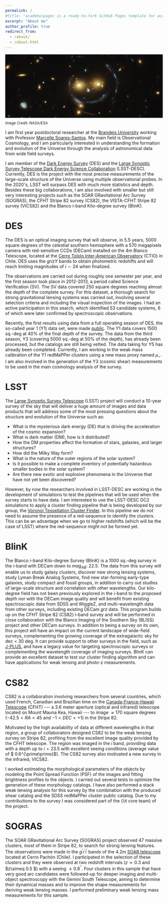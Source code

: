 ```yaml
---
permalink: /
#title: "academicpages is a ready-to-fork GitHub Pages template for academic personal websites"
excerpt: "About me"
author_profile: true
redirect_from:
  - /about/
  - /about.html
---
```


![smiling_lens](../images/smiling_lens_hubble.jpg) <sub>Image Credit: NASA/ESA</sub>


I am first year postdoctoral researcher at the [Brandeis University](http://www.brandeis.edu/) working with Professor [Marcelle Soares-Santos](https://www.brandeis.edu/departments/physics/people/faculty/soares-santos.html). My main field is Observational Cosmology, and I am particularly interested in understanding the formation and evolution of the Universe through the analysis of astronomical data from wide field surveys.

I am member of the [Dark Energy Survey](https://www.darkenergysurvey.org/) (DES) and the [Large Synoptic Survey Telescope Dark Energy Science Collaboration](www.lsst-desc.org/) (LSST-DESC). Currently, DES is the project with the most precise measurements of the large-scale structure of the Universe using multiple observational probes. In the 2020's, LSST will surpass DES with much more statistics and depth. Besides these big collaborations, I am also involved with smaller but still very interesting projects such as the SOAR GRavitational Arc Survey (SOGRAS), the CFHT Stripe 82 survey (CS82), the VISTA-CFHT Stripe 82 survey (VICS82) and the Blanco i-band Kilo-degree survey (BlinK).     


DES
======
The DES is an optical imaging survey that will observe, in 5.5 years, 5000 square degrees of the celestial southern hemisphere with a 570 megapixels camera with red-sensitive CCDs (DECam) installed on the 4m Blanco Telescope, located at the [Cerro Tololo Inter-American Observatory](www.ctio.noao.edu/) (CTIO) in Chile. DES uses the $grizY$ bands to obtain photometric redshifts and will reach limiting magnitudes of $i \sim 24$ when finalized.

The observations are carried out during roughly one semester per year, and the first season took place in 2012-2013, a period called Science Verification (SV). The SV data covered 250 square degrees reaching almost the depth of the complete survey. For this dataset, a thorough search for strong gravitational lensing systems was carried out, involving several selection criteria and including the visual inspection of the images. I had an active participation in this search, which identified 53 candidate systems, 6 of which were later confirmed by spectroscopic observations.

Recently, the first results using data from a full operating season of DES, the so-called year 1 (Y1) data set, were made [public](https://www.darkenergysurvey.org/news-and-results/publications/). The Y1 data covers 1500 sq.-deg at 40% of the final depth of the survey. The data from the third season, Y3 (covering 5000 sq.-deg at 50% of the depth), has already been processed, but the catalogs are still being vetted. The data taking for Y5 has already been completed. Currently, I am working in the weak mass calibration of the Y1 redMaPPer clusters using a new mass proxy named $\mu_{\star}$. I am also involved in the generation of the Y3 (cosmic shear) measurements to be used in the main cosmology analysis of the survey.     

LSST
======

The [Large Synoptic Survey Telescope](https://www.lsst.org/) (LSST) project will conduct a 10-year survey of the sky that will deliver a huge amount of images and data products that will address some of the most pressing questions about the structure and evolution of the Universe such as:

* What is the mysterious dark energy (DE) that is driving the acceleration of the cosmic expansion?
* What is dark matter (DM), how is it distributed?
* How the DM properties affect the formation of stars, galaxies, and larger structures?
* How did the Milky Way form?
* What is the nature of the outer regions of the solar system?
* Is it possible to make a complete inventory of potentially hazardous smaller bodies in the solar system?
* Are there new exotic and explosive phenomena in the Universe that have not yet been discovered?

However, by now the researchers involved in LSST-DESC are working in the development of simulations to test the pipelines that will be used when the survey starts to have data. I am interested to use the LSST-DESC DC2 simulations to apply a cluster finding pipeline that is being developed by our group, the [Voronoi Tessellation Cluster Finder](https://github.com/SSantosLab/vt-clustertools). In this pipeline we do not need to assume the presence of a red-sequence to identify the clusters. This can be an advantage when we go to higher redshifts (which will be the case of LSST) where the red-sequence might not be formed yet.             

BlinK
======

The Blanco i-band Kilo-degree Survey (BlinK) is a 1000 sq.-deg survey in the i-band with DECam down to $mag_{AB}$: 22.5. The data from this survey will enable us to study galaxy clusters, discover new strong lensing systems, study Lyman Break Analog Systems, find new star-forming early-type galaxies, study compact and fossil groups, in addition to carry out studies of large-scale structure and correlation with other wavelengths. Our kilo-degree field has not been previously explored in the i-band to the proposed depth nor with the DECam image quality and will benefit from existing spectroscopic data from SDSS and WiggleZ, and multi-wavelength data from other surveys, including existing DECam $grz$ data. This program builds up on the CFHT Stripe 82 (CS82) i-band survey and will be performed in close collaboration with the Blanco Imaging of the Southern Sky (BLISS) project and other DECam surveys. In addition to being a survey on its own, this project will have an impact on the current landscape of wide-field surveys, complementing the growing coverage of the extragalactic sky for dec < 30 deg. It can provide support to other surveys in the field, such as [J-PLUS](http://j-plus.es), and have a legacy value for targeting spectroscopic surveys or complementing the wavelength coverage of imaging surveys. BlinK can provide an excellent dataset to test our cluster finding algorithm and can have applications for weak lensing and photo-z measurements.  

CS82
======

CS82 is a collaboration involving researchers from several countries, which used French, Canadian and Brazilian time on
the [Canada-France-Hawaii Telescope](http://www.cfht.hawaii.edu/) (CFHT) --- a 3.6 meter aperture (optical and infrared) telescope located on Mount Mauna Kea, Hawaii --- to image $\approx 170$ square degrees ($-42.5<RA <45$ and $-1<DEC<+1$) in the Stripe 82.

Motivated by the high availability of data at different wavelengths in that region, a group of collaborators designed CS82 to be the weak lensing survey on Stripe 82, profiting from the excellent image quality provided by the CFHT telescope. The region was imaged in the $i$ band, providing data with a depth up to $i=23.5$ with excellent seeing conditions (average value of $ 0.6^{\prime\prime}$). The CS82 survey also motivated a new survey in the infrared, VICS82.

I worked estimating the morphological parameters of the objects by modeling the Point Spread Function (PSF) of the images and fitting brightness profiles to the objects. I carried out several tests to optimize the generation of these morphology catalogs. I have also performed a stack weak lensing analysis for this survey by the combination with the produced shear catalog and the SDSS redMaPPer cluster public catalog. Due to my contributions to the survey I was considered part of the {\it core team} of the project.

SOGRAS
======

The SOAR GRavitational Arc Survey (SOGRAS) project observed 47 massive clusters, most of them in Stripe 82, to search for strong lensing features. The observations were made in the $g^{\prime}r^{\prime}i^{\prime}$ bands of the $4.2m$ [SOAR telescope](http://www.ctio.noao.edu/soar/) located at Cerro Pachón (Chile). I participated in the selection of these clusters and they were observed at two redshift intervals ($z\simeq 0.3$ and $z\simeq 0.5 $) with a seeing $\le 0.8^{\prime\prime}$. Four clusters in this sample that have very good arc candidates were followed-up for deeper imaging and multi-object spectroscopy with the Gemini South Telescope, aiming to determine their dynamical masses and to improve the shape measurements for deriving weak lensing masses. I performed preliminary weak lensing mass measurements for this sample.  
